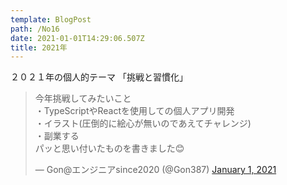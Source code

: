 ```yaml
---
template: BlogPost
path: /No16
date: 2021-01-01T14:29:06.507Z
title: 2021年
---
```

２０２１年の個人的テーマ
「挑戦と習慣化」

<blockquote class="twitter-tweet"><p lang="ja" dir="ltr">今年挑戦してみたいこと<br>・TypeScriptやReactを使用しての個人アプリ開発<br>・イラスト(圧倒的に絵心が無いのであえてチャレンジ)<br>・副業する<br>パッと思い付いたものを書きました😊</p>&mdash; Gon@エンジニアsince2020 (@Gon387) <a href="https://twitter.com/Gon387/status/1344811353563795456?ref_src=twsrc%5Etfw">January 1, 2021</a></blockquote> 
